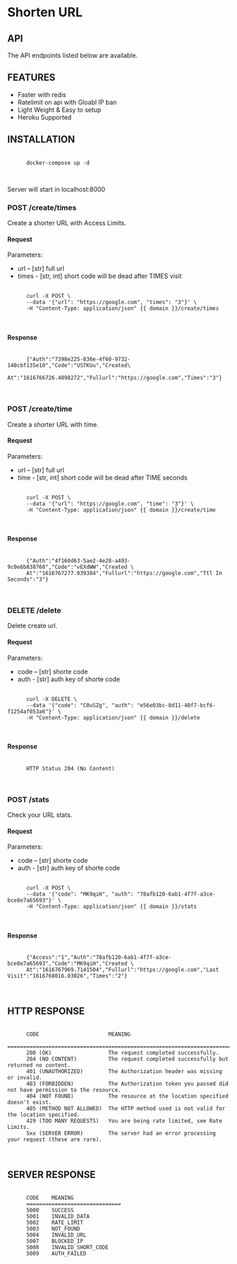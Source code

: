 # Shorten URL
  <h2>API</h2>
  <p>
    The API endpoints listed below are available.
  </p>
  <h2>FEATURES</h2>
  <p>
    <ul>
      <li>Faster with redis</li>
      <li>Ratelimit on api with Gloabl IP ban</li>
      <li>Light Weight & Easy to setup</li>
      <li>Heroku Supported</li>
    </ul>
  </p>
  <h2>INSTALLATION</h2>
  <p>
  <pre>
    <code>
      docker-compose up -d
    </code>
  </pre>
      Server will start in localhost:8000
  </p>
  
<!-- API:FIRST -->

  <h3>POST /create/times</h3>
  <p>
    Create a shorter URL with Access Limits.
  </p>
  <h4>Request</h4>
  <p>
    Parameters:
    <ul>
      <li>url – [str] full url</li>
      <li>times - [str, int] short code will be dead after TIMES visit</li>
    </ul>
  </p>
  <pre>
    <code>
      curl -X POST \
      --data '{"url": "https://google.com", "times": "3"}' \
      -H "Content-Type: application/json" {{ domain }}/create/times
    </code>
  </pre>
  <h4>Response</h4>
  <pre>
    <code>
      {"Auth":"7398e225-836e-4f60-9732-140cbf135e10","Code":"USTKUu","Created\
       At":"1616766726.4898272","Fullurl":"https://google.com","Times":"3"}
    </code>
  </pre>

<!-- API:END FIRST -->
<!-- API:SECOND -->

  <h3>POST /create/time</h3>
  <p>
    Create a shorter URL with time.
  </p>
  <h4>Request</h4>
  <p>
    Parameters:
    <ul>
      <li>url – [str] full url</li>
      <li>time - [str, int] short code will be dead after TIME seconds</li>
    </ul>
  </p>
  <pre>
    <code>
      curl -X POST \
      --data '{"url": "https://google.com", "time": "3"}' \
      -H "Content-Type: application/json" {{ domain }}/create/time
    </code>
  </pre>
  <h4>Response</h4>
  <pre>
    <code>
      {"Auth":"4f160d63-5ae2-4e28-a493-9c0e6b838768","Code":"vEXdWW","Created \
      At":"1616767277.039384","Fullurl":"https://google.com","Ttl In Seconds":"3"}
    </code>
  </pre>

<!-- API:END SECOND -->
<!-- API:THIRD -->

  <h3>DELETE /delete</h3>
  <p>
    Delete create url.
  </p>
  <h4>Request</h4>
  <p>
    Parameters:
    <ul>
      <li>code – [str] shorte code</li>
      <li>auth - [str] auth key of shorte code</li>
    </ul>
  </p>
  <pre>
    <code>
      curl -X DELETE \
      --data '{"code": "C0uSZg", "auth": "e56e03bc-8d11-40f7-bcf6-f1254af053a6"}' \
      -H "Content-Type: application/json" {{ domain }}/delete
    </code>
  </pre>
  <h4>Response</h4>
  <pre>
    <code>
      HTTP Status 204 (No Content)
    </code>
  </pre>

<!-- API:END THIRD -->
<!-- API:FOURTH -->

  <h3>POST /stats</h3>
  <p>
    Check your URL stats.
  </p>
  <h4>Request</h4>
  <p>
    Parameters:
    <ul>
      <li>code – [str] shorte code</li>
      <li>auth - [str] auth key of shorte code</li>
    </ul>
  </p>
  <pre>
    <code>
      curl -X POST \
      --data '{"code": "MK9qiH", "auth": "78afb120-6ab1-4f7f-a3ce-bce8e7a65693"}' \
      -H "Content-Type: application/json" {{ domain }}/stats
    </code>
  </pre>
  <h4>Response</h4>
  <pre>
    <code>
      {"Access":"1","Auth":"78afb120-6ab1-4f7f-a3ce-bce8e7a65693","Code":"MK9qiH","Created \
      At":"1616767969.7141504","Fullurl":"https://google.com","Last Visit":"1616768016.03026","Times":"2"}
    </code>
  </pre>

<!-- API:END FOURTH -->
  <h2>HTTP RESPONSE</h2>
  <pre>
    <code>
      CODE                      MEANING
      ======================================================================================================
      200 (OK)                  The request completed successfully.
      204 (NO CONTENT)          The request completed successfully but returned no content.
      401 (UNAUTHORIZED)        The Authorization header was missing or invalid.
      403 (FORBIDDEN)           The Authorization token you passed did not have permission to the resource.
      404 (NOT FOUND)           The resource at the location specified doesn't exist.
      405 (METHOD NOT ALLOWED)  The HTTP method used is not valid for the location specified.
      429 (TOO MANY REQUESTS)   You are being rate limited, see Rate Limits.
      5xx (SERVER ERROR)        The server had an error processing your request (these are rare).
    </code>
  </pre>

  <h2>SERVER RESPONSE</h2>
  <pre>
    <code>
      CODE    MEANING
      ==============================
      5000    SUCCESS
      5001    INVALID_DATA
      5002    RATE_LIMIT
      5003    NOT_FOUND
      5004    INVALID_URL
      5007    BLOCKED_IP
      5008    INVALID_SHORT_CODE
      5009    AUTH_FAILED
    </code>
  </pre>
